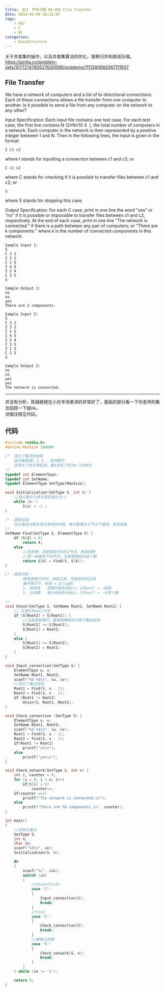 ```yaml
---
title: 【C】 PTA习题 05-树8 File Transfer
date: 2019-05-04 16:22:07
tags:
    - PAT
    - C
    - 树
categories:
    - DataStructure
---
```

关于并查集的操作，以及并查集算法的优化，按秩归并和路径压缩。  
https://pintia.cn/problem-sets/1077214780527620096/problems/1111280682067111937
<!--more -->

## File Transfer
We have a network of computers and a list of bi-directional connections. Each of these connections allows a file transfer from one computer to another. Is it possible to send a file from any computer on the network to any other?

Input Specification:
Each input file contains one test case. For each test case, the first line contains N (2≤N≤10
​4
​​ ), the total number of computers in a network. Each computer in the network is then represented by a positive integer between 1 and N. Then in the following lines, the input is given in the format:

    I c1 c2  
where I stands for inputting a connection between c1 and c2; or

    C c1 c2    
where C stands for checking if it is possible to transfer files between c1 and c2; or

    S
where S stands for stopping this case.

Output Specification:
For each C case, print in one line the word "yes" or "no" if it is possible or impossible to transfer files between c1 and c2, respectively. At the end of each case, print in one line "The network is connected." if there is a path between any pair of computers; or "There are  k components." where k is the number of connected components in this network.
```
Sample Input 1:
5
C 3 2
I 3 2
C 1 5
I 4 5
I 2 4
C 3 5
S
```
```
Sample Output 1:
no
no
yes
There are 2 components.
```
```
Sample Input 2:
5
C 3 2
I 3 2
C 1 5
I 4 5
I 2 4
C 3 5
I 1 3
C 1 5
S
```
```
Sample Output 2:
no
no
yes
yes
The network is connected.
```

---

并没有分析，陈越姥姥在小白专场里讲的非常好了，基础的部分看一下何老师的集合回顾一下就ok。  
详细注释见代码。


## 代码
```C
#include <stdio.h>
#define MaxSize 100000

/*  简化了集合的结构
    因为数据是1 2 3...有序数字
    将其与下标关联起来，数x存在下标为x-1的地方
*/
typedef int ElementTpye;
typedef int SetName;
typedef ElementTpye SetType[MaxSize];

void Initialization(SetType S, int n) {
    //默认集合元素全部初始化为-1
    while (n--)
        S[n] = -1 ;
}

/*  路径压缩
    防止查找次数非常非常多的时候，每次都要往子节点下面找，影响性能
*/
SetName Find(SetType S, ElementTpye X) {
    if (S[X] < 0)
        return X;
    else
        //找到根，并把根变为X的父节点，再返回根
        //使一条路径下的节点，全部直接指向这个根
        return S[X] = Find(S, S[X]);
}

/*  按秩归并：
        避免直接归并时，树高过高，导致查找时过深
        最坏情况下，树高 = O(logN)
        1. 按树高   把矮树贴到高树上，S[Root] = -树高 
        2. 比规模   把小树贴到大树上，S[Root] = -元素个数
    
*/
void Union(SetType S, SetName Root1, SetName Root2) {
    // 注意S[Root]为负    
    if (S[Root2] > S[Root1]) {
        //注意按规模时，要把两棵树的元素个数加起来
        S[Root2] += S[Root1];
        S[Root1] = Root2;
    }
    else {
        S[Root1] += S[Root2];
        S[Root2] = Root1;
    }
}

void Input_connection(SetType S) {
    ElementTpye u, v;
    SetName Root1, Root2;
    scanf("%d %d\n", &u, &v);
    //简化了集合结构
    Root1 = Find(S, u - 1);
    Root2 = Find(S, v - 1);
    if (Root1 != Root2)
        Union(S, Root1, Root2);
}

void Check_connection (SetType S) {
    ElementTpye u, v;
    SetName Root1, Root2;
    scanf("%d %d\n", &u, &v);
    Root1 = Find(S, u - 1);
    Root2 = Find(S, v - 1);
    if(Root1 != Root2)
        printf("no\n");
    else
        printf("yes\n");
}

void Check_network(SetType S, int n) {
    int i, counter = 0;
    for (i = 0; i < n; i++) 
        if(S[i] < 0)
            counter++;
    if(counter ==1)
        printf("The network is connected.\n");
    else
        printf("There are %d components.\n", counter);
}

int main()
{
    //初始化集合
    SetType S;
    int n;
    char in;
    scanf("%d\n", &n);
    Initialization(S, n);

    do
    {
        scanf("%c", &in);
        switch (in)
        {
            //Union(Find)
            case 'I':
            {
                Input_connection(S);
                break;
            }
            //Find
            case 'C':
            {
                Check_connection(S);
                break;
            }
            //数集合的根
            case 'S':
            {
                Check_network(S, n);
                break;
            }
        }
    } while (in != 'S');

    return 0;
}
```